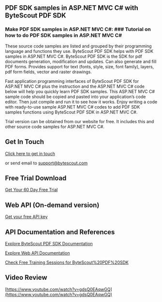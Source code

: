 ## PDF SDK samples in ASP.NET MVC C# with ByteScout PDF SDK

### Make PDF SDK samples in ASP.NET MVC C#: ### Tutorial on how to do PDF SDK samples in ASP.NET MVC C#

These source code samples are listed and grouped by their programming language and functions they use. ByteScout PDF SDK helps with PDF SDK samples in ASP.NET MVC C#. ByteScout PDF SDK is the SDK for pdf documents generation, modification and updates. Can also generate and fill PDF forms. Provides support for text (fonts, style, size, font family), layers, pdf form fields, vector and raster drawings.

Fast application programming interfaces of ByteScout PDF SDK for ASP.NET MVC C# plus the instruction and the ASP.NET MVC C# code below will help you quickly learn PDF SDK samples. This ASP.NET MVC C# sample code should be copied and pasted into your application’s code editor. Then just compile and run it to see how it works. Enjoy writing a code with ready-to-use sample ASP.NET MVC C# codes to add PDF SDK samples functions using ByteScout PDF SDK in ASP.NET MVC C#.

Trial version can be obtained from our website for free. It includes this and other source code samples for ASP.NET MVC C#.

## Get In Touch

[Click here to get in touch](https://bytescout.zendesk.com/hc/en-us/requests/new?subject=ByteScout%20PDF%20SDK%20Question)

or send email to [support@bytescout.com](mailto:support@bytescout.com?subject=ByteScout%20PDF%20SDK%20Question) 

## Free Trial Download

[Get Your 60 Day Free Trial](https://bytescout.com/download/web-installer?utm_source=github-readme)

## Web API (On-demand version)

[Get your free API key](https://pdf.co/documentation/api?utm_source=github-readme)

## API Documentation and References

[Explore ByteScout PDF SDK Documentation](https://bytescout.com/documentation/index.html?utm_source=github-readme)

[Explore Web API Documentation](https://pdf.co/documentation/api?utm_source=github-readme)

[Check Free Training Sessions for ByteScout%20PDF%20SDK](https://academy.bytescout.com/)

## Video Review

[https://www.youtube.com/watch?v=gdsQ0EAqwGQ](https://www.youtube.com/watch?v=gdsQ0EAqwGQ)
